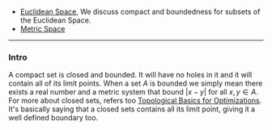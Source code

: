 * [Euclidean Space](Euclidean%20Space.md), We discuss compact and boundedness for subsets of the Euclidean Space. 
* [Metric Space](../../MATH%20000%20Math%20Essential/Axiomatic%20Entities/Metric%20Space.md)

---
### **Intro**

A compact set is closed and bounded. It will have no holes in it and it will contain all of its limit points. When a set $A$ is bounded we simply mean there exists a real number and a metric system that bound $|x - y|$ for all $x, y \in A$. For more about closed sets, refers too [Topological Basics for Optimizations](Topological%20Basics%20for%20Optimizations.md). It's basically saying that a closed sets contains all its limit point, giving it a well defined boundary too. 

